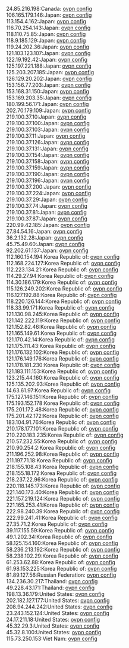 24.85.216.198:Canada: [ovpn config](vpn/24_85_216_198.ovpn)  
106.165.179.146:Japan: [ovpn config](vpn/106_165_179_146.ovpn)  
113.154.4.162:Japan: [ovpn config](vpn/113_154_4_162.ovpn)  
116.70.254.143:Japan: [ovpn config](vpn/116_70_254_143.ovpn)  
118.110.75.85:Japan: [ovpn config](vpn/118_110_75_85.ovpn)  
118.9.185.129:Japan: [ovpn config](vpn/118_9_185_129.ovpn)  
119.24.202.36:Japan: [ovpn config](vpn/119_24_202_36.ovpn)  
121.103.123.107:Japan: [ovpn config](vpn/121_103_123_107.ovpn)  
122.19.192.42:Japan: [ovpn config](vpn/122_19_192_42.ovpn)  
125.197.221.188:Japan: [ovpn config](vpn/125_197_221_188.ovpn)  
125.203.207.185:Japan: [ovpn config](vpn/125_203_207_185.ovpn)  
126.129.20.202:Japan: [ovpn config](vpn/126_129_20_202.ovpn)  
153.156.77.203:Japan: [ovpn config](vpn/153_156_77_203.ovpn)  
153.168.31.150:Japan: [ovpn config](vpn/153_168_31_150.ovpn)  
153.169.203.35:Japan: [ovpn config](vpn/153_169_203_35.ovpn)  
180.199.56.171:Japan: [ovpn config](vpn/180_199_56_171.ovpn)  
202.70.179.109:Japan: [ovpn config](vpn/202_70_179_109.ovpn)  
219.100.37.10:Japan: [ovpn config](vpn/219_100_37_10.ovpn)  
219.100.37.100:Japan: [ovpn config](vpn/219_100_37_100.ovpn)  
219.100.37.103:Japan: [ovpn config](vpn/219_100_37_103.ovpn)  
219.100.37.11:Japan: [ovpn config](vpn/219_100_37_11.ovpn)  
219.100.37.126:Japan: [ovpn config](vpn/219_100_37_126.ovpn)  
219.100.37.131:Japan: [ovpn config](vpn/219_100_37_131.ovpn)  
219.100.37.154:Japan: [ovpn config](vpn/219_100_37_154.ovpn)  
219.100.37.158:Japan: [ovpn config](vpn/219_100_37_158.ovpn)  
219.100.37.159:Japan: [ovpn config](vpn/219_100_37_159.ovpn)  
219.100.37.190:Japan: [ovpn config](vpn/219_100_37_190.ovpn)  
219.100.37.196:Japan: [ovpn config](vpn/219_100_37_196.ovpn)  
219.100.37.200:Japan: [ovpn config](vpn/219_100_37_200.ovpn)  
219.100.37.224:Japan: [ovpn config](vpn/219_100_37_224.ovpn)  
219.100.37.29:Japan: [ovpn config](vpn/219_100_37_29.ovpn)  
219.100.37.74:Japan: [ovpn config](vpn/219_100_37_74.ovpn)  
219.100.37.81:Japan: [ovpn config](vpn/219_100_37_81.ovpn)  
219.100.37.87:Japan: [ovpn config](vpn/219_100_37_87.ovpn)  
220.99.42.185:Japan: [ovpn config](vpn/220_99_42_185.ovpn)  
27.84.54.16:Japan: [ovpn config](vpn/27_84_54_16.ovpn)  
36.2.132.28:Japan: [ovpn config](vpn/36_2_132_28.ovpn)  
45.75.49.60:Japan: [ovpn config](vpn/45_75_49_60.ovpn)  
92.202.61.137:Japan: [ovpn config](vpn/92_202_61_137.ovpn)  
112.160.154.194:Korea Republic of: [ovpn config](vpn/112_160_154_194.ovpn)  
112.168.224.127:Korea Republic of: [ovpn config](vpn/112_168_224_127.ovpn)  
112.223.134.21:Korea Republic of: [ovpn config](vpn/112_223_134_21.ovpn)  
114.29.27.94:Korea Republic of: [ovpn config](vpn/114_29_27_94.ovpn)  
114.30.186.179:Korea Republic of: [ovpn config](vpn/114_30_186_179.ovpn)  
115.126.249.202:Korea Republic of: [ovpn config](vpn/115_126_249_202.ovpn)  
116.127.192.88:Korea Republic of: [ovpn config](vpn/116_127_192_88.ovpn)  
118.220.126.144:Korea Republic of: [ovpn config](vpn/118_220_126_144.ovpn)  
118.33.99.171:Korea Republic of: [ovpn config](vpn/118_33_99_171.ovpn)  
121.130.98.245:Korea Republic of: [ovpn config](vpn/121_130_98_245.ovpn)  
121.142.222.119:Korea Republic of: [ovpn config](vpn/121_142_222_119.ovpn)  
121.152.82.46:Korea Republic of: [ovpn config](vpn/121_152_82_46.ovpn)  
121.165.149.61:Korea Republic of: [ovpn config](vpn/121_165_149_61.ovpn)  
121.170.42.14:Korea Republic of: [ovpn config](vpn/121_170_42_14.ovpn)  
121.175.111.43:Korea Republic of: [ovpn config](vpn/121_175_111_43.ovpn)  
121.176.132.102:Korea Republic of: [ovpn config](vpn/121_176_132_102.ovpn)  
121.176.149.176:Korea Republic of: [ovpn config](vpn/121_176_149_176.ovpn)  
121.178.181.230:Korea Republic of: [ovpn config](vpn/121_178_181_230.ovpn)  
121.183.111.153:Korea Republic of: [ovpn config](vpn/121_183_111_153.ovpn)  
123.215.44.160:Korea Republic of: [ovpn config](vpn/123_215_44_160.ovpn)  
125.135.202.93:Korea Republic of: [ovpn config](vpn/125_135_202_93.ovpn)  
14.63.61.97:Korea Republic of: [ovpn config](vpn/14_63_61_97.ovpn)  
175.127.146.151:Korea Republic of: [ovpn config](vpn/175_127_146_151.ovpn)  
175.193.152.178:Korea Republic of: [ovpn config](vpn/175_193_152_178.ovpn)  
175.201.172.48:Korea Republic of: [ovpn config](vpn/175_201_172_48.ovpn)  
175.201.42.172:Korea Republic of: [ovpn config](vpn/175_201_42_172.ovpn)  
183.104.91.76:Korea Republic of: [ovpn config](vpn/183_104_91_76.ovpn)  
210.178.177.101:Korea Republic of: [ovpn config](vpn/210_178_177_101.ovpn)  
210.220.183.235:Korea Republic of: [ovpn config](vpn/210_220_183_235.ovpn)  
210.57.232.55:Korea Republic of: [ovpn config](vpn/210_57_232_55.ovpn)  
210.90.254.2:Korea Republic of: [ovpn config](vpn/210_90_254_2.ovpn)  
211.196.252.98:Korea Republic of: [ovpn config](vpn/211_196_252_98.ovpn)  
211.197.71.18:Korea Republic of: [ovpn config](vpn/211_197_71_18.ovpn)  
218.155.108.43:Korea Republic of: [ovpn config](vpn/218_155_108_43.ovpn)  
218.155.18.172:Korea Republic of: [ovpn config](vpn/218_155_18_172.ovpn)  
218.237.22.96:Korea Republic of: [ovpn config](vpn/218_237_22_96.ovpn)  
220.118.145.173:Korea Republic of: [ovpn config](vpn/220_118_145_173.ovpn)  
221.140.173.40:Korea Republic of: [ovpn config](vpn/221_140_173_40.ovpn)  
221.157.219.124:Korea Republic of: [ovpn config](vpn/221_157_219_124.ovpn)  
221.165.253.41:Korea Republic of: [ovpn config](vpn/221_165_253_41.ovpn)  
222.98.240.39:Korea Republic of: [ovpn config](vpn/222_98_240_39.ovpn)  
222.99.241.41:Korea Republic of: [ovpn config](vpn/222_99_241_41.ovpn)  
27.35.71.2:Korea Republic of: [ovpn config](vpn/27_35_71_2.ovpn)  
39.117.155.59:Korea Republic of: [ovpn config](vpn/39_117_155_59.ovpn)  
49.1.202.34:Korea Republic of: [ovpn config](vpn/49_1_202_34.ovpn)  
58.125.154.160:Korea Republic of: [ovpn config](vpn/58_125_154_160.ovpn)  
58.236.213.192:Korea Republic of: [ovpn config](vpn/58_236_213_192.ovpn)  
58.238.102.29:Korea Republic of: [ovpn config](vpn/58_238_102_29.ovpn)  
61.253.62.88:Korea Republic of: [ovpn config](vpn/61_253_62_88.ovpn)  
61.98.153.225:Korea Republic of: [ovpn config](vpn/61_98_153_225.ovpn)  
81.89.127.56:Russian Federation: [ovpn config](vpn/81_89_127_56.ovpn)  
134.236.30.217:Thailand: [ovpn config](vpn/134_236_30_217.ovpn)  
49.228.43.171:Thailand: [ovpn config](vpn/49_228_43_171.ovpn)  
198.13.36.179:United States: [ovpn config](vpn/198_13_36_179.ovpn)  
202.182.127.177:United States: [ovpn config](vpn/202_182_127_177.ovpn)  
208.94.244.242:United States: [ovpn config](vpn/208_94_244_242.ovpn)  
23.243.152.124:United States: [ovpn config](vpn/23_243_152_124.ovpn)  
24.17.211.18:United States: [ovpn config](vpn/24_17_211_18.ovpn)  
45.32.29.3:United States: [ovpn config](vpn/45_32_29_3.ovpn)  
45.32.8.100:United States: [ovpn config](vpn/45_32_8_100.ovpn)  
115.73.250.153:Viet Nam: [ovpn config](vpn/115_73_250_153.ovpn)  
